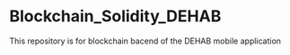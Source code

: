 # Blockchain_Solidity_DEHAB
This repository is for blockchain bacend of the DEHAB mobile application
